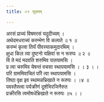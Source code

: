 ```yaml
---
title: ०१ सूक्तम्

---
```

अरसं प्राच्यं विषमरसं यदुदीच्यम् ।  
अथेदमधराच्यं करम्भेण वि कल्पते ॥ १ ॥  
करम्भं कृत्वा तिर्यं पीवस्याकमुदारथिम् ।  
क्षुधा किल त्वा दुष्टनो यक्षिवां स न रूरुपः ॥ २ ॥  
वि ते मदं मदवति शरुमिव पातयामसि ।  
प्र त्वा चरुमिव येषन्तं वचसा स्थापयामसि । । ३ । ।  
परि ग्राममिवाचितं परेि त्वा स्थापयामसि ।  
तिष्ठा वृक्ष इव स्थामन्नभ्रिखाते न रूरुपः । ।४ ॥  
पवस्तैस्त्वा पर्यक्रीणं दूर्शभिरजिनैरुत  
प्रक्रीरसि त्वमोषधेभ्रिखाते न रूरुपः ॥५ । ।  
  